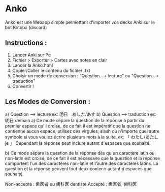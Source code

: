 # Anko
Anko est une Webapp simple permettant d'importer vos decks Anki sur le bot Kotoba (discord)

Instructions :
--------------
1) Lancer Anki sur Pc
2) Fichier > Exporter > Cartes avec notes en clair
3) Lancer la Anko.html
4) Copier/Coller le contenu du fichier .txt
5) Choisir un mode de conversion : "Question --> lecture" ou "Question --> traduction"
6) Convertir !

Les Modes de Conversion :
-------------------------
a) Question --> lecture
ex: 明日　あした/あす
b) Question --> traduction
ex: 明日 demain
a) Ce mode sépare la question de la réponse à partir du premier espace qu'il croise, de ce fait il est impératif que la question ne contienne aucun espace, utilisez des virgules, slash ou n'importe quel autre symbole si vous voulez écrire plusieurs mots à la suite. ex: 「 わたし/あたし je 」 
Cependant la réponse peut inclure autant d'espaces que souhaité.

b) Ce mode sépare la question de la réponse dès qu'un caractère latin ou non-latin est croisé, de ce fait il est nécessaire que la question et la réponse comportent l'un des caractères non-latin et l'autre des caractères latins. La question et la réponse peuvent tout deux contenir autant d'espaces que souhaité.

Non-accepté : 歯医者 ou 歯科医 dentiste
Accepté : 歯医者, 歯科医
